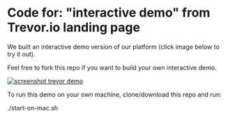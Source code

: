 # Code for: "interactive demo" from Trevor.io landing page

We built an interactive demo version of our platform (click image below to try it out).

Feel free to fork this repo if you want to build your own interactive demo.

[![screenshot trevor demo](https://raw.githubusercontent.com/tagspace/trevor-demo/master/img/screenshot-trevor-demo.png)](https://trevor.io#demo)

To run this demo on your own machine, clone/download this repo and run:

./start-on-mac.sh
